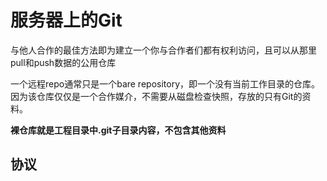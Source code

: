 # 服务器上的Git

与他人合作的最佳方法即为建立一个你与合作者们都有权利访问，且可以从那里pull和push数据的公用仓库

一个远程repo通常只是一个bare repository，即一个没有当前工作目录的仓库。因为该仓库仅仅是一个合作媒介，不需要从磁盘检查快照，存放的只有Git的资料。

**裸仓库就是工程目录中.git子目录内容，不包含其他资料**

## 协议

